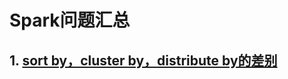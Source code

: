 # Spark问题汇总
## 1. [sort by，cluster by，distribute by的差别](https://github.com/daemonman/spark_note/blob/master/sql.md)
